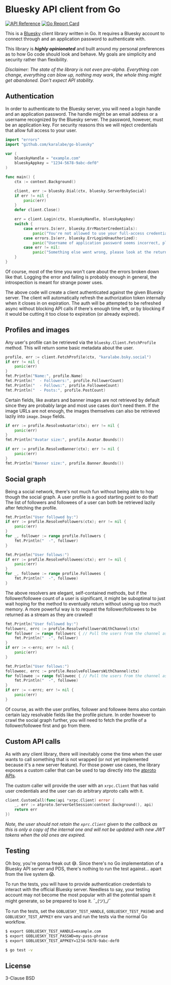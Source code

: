 # Bluesky API client from Go

[![API Reference](
https://camo.githubusercontent.com/915b7be44ada53c290eb157634330494ebe3e30a/68747470733a2f2f676f646f632e6f72672f6769746875622e636f6d2f676f6c616e672f6764646f3f7374617475732e737667
)](https://pkg.go.dev/github.com/karalabe/go-bluesky)
[![Go Report Card](https://goreportcard.com/badge/github.com/karalabe/go-bluesky)](https://goreportcard.com/report/github.com/karalabe/go-bluesky)

This is a [Bluesky](https://bsky.app/) client library written in Go. It requires a Bluesky account
to connect through and an application password to authenticate with.

This library is ***highly opinionated*** and built around my personal preferences as to how Go code
should look and behave. My goals are simplicity and security rather than flexibility.

*Disclaimer: The state of the library is not even pre-alpha. Everything can change, everything can
blow up, nothing may work, the whole thing might get abandoned. Don't expect API stability.*

## Authentication

In order to authenticate to the Bluesky server, you will need a login handle and an application
password. The handle might be an email address or a username recognized by the Bluesky server. The
password, however, must be an application key. For security reasons this we will reject credentials
that allow full access to your user.

```go
import "errors"
import "github.com/karalabe/go-bluesky"

var (
	blueskyHandle = "example.com"
	blueskyAppkey = "1234-5678-9abc-def0"
)

func main() {
	ctx := context.Background()

	client, err := bluesky.Dial(ctx, bluesky.ServerBskySocial)
	if err != nil {
		panic(err)
	}
	defer client.Close()

	err = client.Login(ctx, blueskyHandle, blueskyAppkey)
	switch {
		case errors.Is(err, bluesky.ErrMasterCredentials):
			panic("You're not allowed to use your full-access credentials, please create an appkey")
		case errors.Is(err, bluesky.ErrLoginUnauthorized):
			panic("Username of application password seems incorrect, please double check")
		case err != nil:
			panic("Something else went wrong, please look at the returned error")
	}
}
```

Of course, most of the time you won't care about the errors broken down like that. Logging the error
and failing is probably enough in general, the introspection is meant for strange power uses.

The above code will create a client authenticated against the given Bluesky server. The client will
automatically refresh the authorization token internally when it closes in on expiration. The auth 
will be attempted to be refreshed async without blocking API calls if there's enough time left, or
by blocking if it would be cutting it too close to expiration (or already expired).

## Profiles and images

Any user's profile can be retrieved via the `bluesky.Client.FetchProfile` method. This will return
some basic metadata about the user.

```go
profile, err := client.FetchProfile(ctx, "karalabe.bsky.social")
if err != nil {
	panic(err)
}
fmt.Println("Name:", profile.Name)
fmt.Println("  - Followers:", profile.FollowerCount)
fmt.Println("  - Follows:", profile.FolloweeCount)
fmt.Println("  - Posts:", profile.PostCount)
```

Certain fields, like avatars and banner images are not retrieved by default since they are probably
large and most use cases don't need them. If the image URLs are not enough, the images themselves
can also be retrieved lazily into `image.Image` fields.

```go
if err := profile.ResolveAvatar(ctx); err != nil {
	panic(err)
}
fmt.Println("Avatar size:", profile.Avatar.Bounds())

if err := profile.ResolveBanner(ctx); err != nil {
	panic(err)
}
fmt.Println("Banner size:", profile.Banner.Bounds())
```

## Social graph

Being a social network, there's not much fun without being able to hop though the social graph. A
user profile is a good starting point to do that! The list of followers and followees of a user can
both be retrieved lazily after fetching the profile.

```go
fmt.Println("User followed by:")
if err := profile.ResolveFollowers(ctx); err != nil {
	panic(err)
}
for _, follower := range profile.Followers {
	fmt.Println("  -", follower)
}

fmt.Println("User follows:")
if err := profile.ResolveFollowees(ctx); err != nil {
    panic(err)
}
for _, followee := range profile.Followees {
	fmt.Println("  -", followee)
}
```

The above resolvers are elegant, self-contained methods, but if the follower/followee count of a
user is significant, it might be suboptimal to just wait hoping for the method to eventually return
without using up too much memory. A more powerful way is to request the follower/followees to be
returned as a stream as they are crawled!

```go
fmt.Println("User followed by:")
followerc, errc := profile.ResolveFollowersWithChannel(ctx)
for follower := range followerc { // Pull the users from the channel as they arrive
	fmt.Println("  -", follower)
}
if err := <-errc; err != nil {
	panic(err)
}

fmt.Println("User follows:")
followeec, errc := profile.ResolveFollowersWithChannel(ctx)
for followee := range followeec { // Pull the users from the channel as they arrive
	fmt.Println("  -", followee)
}
if err := <-errc; err != nil {
	panic(err)
}
```

Of course, as with the user profiles, follower and followee items also contain certain lazy resolvable
fields like the profile picture. In order however to crawl the social graph further, you will need to
fetch the profile of a follower/followee first and go from there.

## Custom API calls

As with any client library, there will inevitably come the time when the user wants to call something
that is not wrapped (or not yet implemented because it's a new server feature). For those power use
cases, the library exposes a custom caller that can be used to tap directly into the [atproto
APIs](https://pkg.go.dev/github.com/bluesky-social/indigo/api/atproto).

The custom caller will provide the user with an `xrpc.Client` that has valid user credentials and the
user can do arbitrary atproto calls with it.

```go
client.CustomCall(func(api *xrpc.Client) error {
	_, err := atproto.ServerGetSession(context.Background(), api)
	return err
})
```

*Note, the user should not retain the `xprc.Client` given to the callback as this is only a copy of
the internal one and will not be updated with new JWT tokens when the old ones are expired.*

## Testing

Oh boy, you're gonna freak out 😅. Since there's no Go implementation of a Bluesky API server and
PDS, there's nothing to run the test against... apart from the live system 😱.

To run the tests, you will have to provide authentication credentials to interact with the official
Bluesky server. Needless to say, your testing account may not become the most popular with all the
potential spam it might generate, so be prepared to lose it. ¯\_(ツ)_/¯

To run the tests, set the `GOBLUESKY_TEST_HANDLE`, `GOBLUESKY_TEST_PASSWD` and `GOBLUESKY_TEST_APPKEY`
env vars and run the tests via the normal Go workflow.

```sh
$ export GOBLUESKY_TEST_HANDLE=example.com
$ export GOBLUESKY_TEST_PASSWD=my-pass-phrase
$ export GOBLUESKY_TEST_APPKEY=1234-5678-9abc-def0

$ go test -v
```

## License

3-Clause BSD